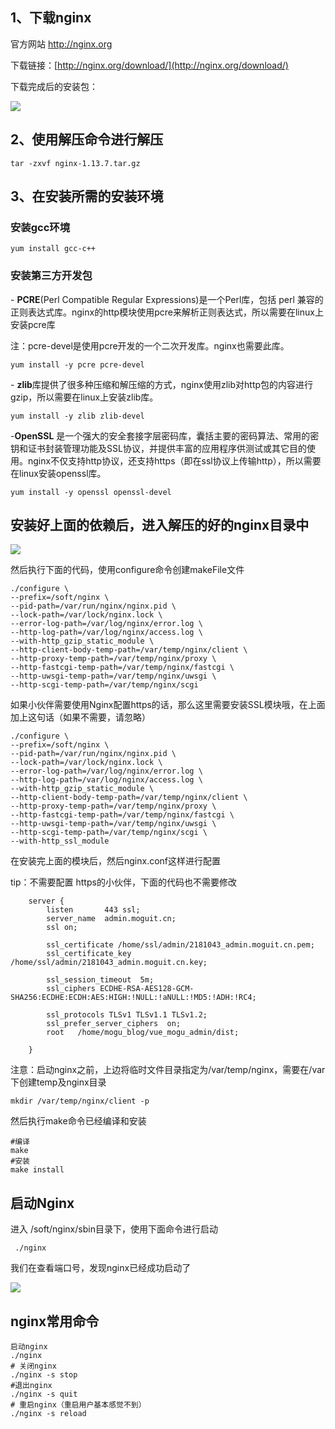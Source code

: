 1、下载nginx
---------

官方网站 http://nginx.org

下载链接：[http://nginx.org/download/](http://nginx.org/download/)

下载完成后的安装包：

![](http://image.moguit.cn/1556796571439.png)

2、使用解压命令进行解压
------------

    tar -zxvf nginx-1.13.7.tar.gz

3、在安装所需的安装环境
------------

### 安装gcc环境

    yum install gcc-c++

### 安装第三方开发包

\- **PCRE**(Perl Compatible Regular Expressions)是一个Perl库，包括 perl 兼容的正则表达式库。nginx的http模块使用pcre来解析正则表达式，所以需要在linux上安装pcre库

注：pcre-devel是使用pcre开发的一个二次开发库。nginx也需要此库。

    yum install -y pcre pcre-devel

\- **zlib**库提供了很多种压缩和解压缩的方式，nginx使用zlib对http包的内容进行gzip，所以需要在linux上安装zlib库。

    yum install -y zlib zlib-devel

\-**OpenSSL**
是一个强大的安全套接字层密码库，囊括主要的密码算法、常用的密钥和证书封装管理功能及SSL协议，并提供丰富的应用程序供测试或其它目的使用。nginx不仅支持http协议，还支持https（即在ssl协议上传输http），所以需要在linux安装openssl库。

    yum install -y openssl openssl-devel

安装好上面的依赖后，进入解压的好的nginx目录中
-------------------------

![](http://image.moguit.cn/1556797681396.png)

然后执行下面的代码，使用configure命令创建makeFile文件

    ./configure \
    --prefix=/soft/nginx \
    --pid-path=/var/run/nginx/nginx.pid \
    --lock-path=/var/lock/nginx.lock \
    --error-log-path=/var/log/nginx/error.log \
    --http-log-path=/var/log/nginx/access.log \
    --with-http_gzip_static_module \
    --http-client-body-temp-path=/var/temp/nginx/client \
    --http-proxy-temp-path=/var/temp/nginx/proxy \
    --http-fastcgi-temp-path=/var/temp/nginx/fastcgi \
    --http-uwsgi-temp-path=/var/temp/nginx/uwsgi \
    --http-scgi-temp-path=/var/temp/nginx/scgi
    

如果小伙伴需要使用Nginx配置https的话，那么这里需要安装SSL模块哦，在上面加上这句话（如果不需要，请忽略）

    ./configure \
    --prefix=/soft/nginx \
    --pid-path=/var/run/nginx/nginx.pid \
    --lock-path=/var/lock/nginx.lock \
    --error-log-path=/var/log/nginx/error.log \
    --http-log-path=/var/log/nginx/access.log \
    --with-http_gzip_static_module \
    --http-client-body-temp-path=/var/temp/nginx/client \
    --http-proxy-temp-path=/var/temp/nginx/proxy \
    --http-fastcgi-temp-path=/var/temp/nginx/fastcgi \
    --http-uwsgi-temp-path=/var/temp/nginx/uwsgi \
    --http-scgi-temp-path=/var/temp/nginx/scgi \
    --with-http_ssl_module 

在安装完上面的模块后，然后nginx.conf这样进行配置

tip：不需要配置 https的小伙伴，下面的代码也不需要修改

        server {
            listen       443 ssl;
            server_name  admin.moguit.cn;
            ssl on;
    
            ssl_certificate /home/ssl/admin/2181043_admin.moguit.cn.pem;
            ssl_certificate_key /home/ssl/admin/2181043_admin.moguit.cn.key;
    
            ssl_session_timeout  5m;
            ssl_ciphers ECDHE-RSA-AES128-GCM-SHA256:ECDHE:ECDH:AES:HIGH:!NULL:!aNULL:!MD5:!ADH:!RC4;
    
            ssl_protocols TLSv1 TLSv1.1 TLSv1.2;
            ssl_prefer_server_ciphers  on;
            root   /home/mogu_blog/vue_mogu_admin/dist;
    
        }
    

注意：启动nginx之前，上边将临时文件目录指定为/var/temp/nginx，需要在/var下创建temp及nginx目录

    mkdir /var/temp/nginx/client -p

然后执行make命令已经编译和安装

    #编译
    make
    #安装
    make install
    

启动Nginx
-------

进入 /soft/nginx/sbin目录下，使用下面命令进行启动

     ./nginx

我们在查看端口号，发现nginx已经成功启动了

![](http://image.moguit.cn/1556797881757.png)

nginx常用命令
---------

    启动nginx
    ./nginx
    # 关闭nginx
    ./nginx -s stop
    #退出nginx
    ./nginx -s quit
    # 重启nginx（重启用户基本感觉不到）
    ./nginx -s reload
